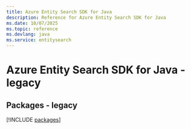```yaml
---
title: Azure Entity Search SDK for Java
description: Reference for Azure Entity Search SDK for Java
ms.date: 10/07/2025
ms.topic: reference
ms.devlang: java
ms.service: entitysearch
---
```

# Azure Entity Search SDK for Java - legacy
## Packages - legacy
[!INCLUDE [packages](entity-search-index.md)]